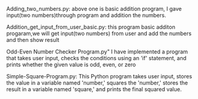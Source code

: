 Adding_two_numbers.py:
above one is basic addition program, I gave input(two numbers)through program and addition the numbers.

Addition_get_input_from_user_basic.py:
this program basic additon progaram,we will get input(two numbers) from user and add the numbers and then show result

Odd-Even Number Checker Program.py"
I have implemented a program that takes user input, checks the conditions using an 'if' statement, and prints whether the given value is odd, even, or zero

Simple-Square-Program.py:
This Python program takes user input, stores the value in a variable named 'number,' squares the 'number,' stores the result in a variable named 'square,' and prints the final squared value.
